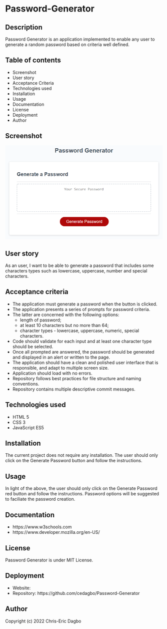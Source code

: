 # Password-Generator

## Description 
Password Generator is an application implemented to enable any user to generate a random password based on criteria well defined.

## Table of contents
<ul>
    <li>Screenshot</li>
    <li>User story</li>
    <li>Acceptance Criteria</li>
    <li>Technologies used</li>
    <li>Installation</li>
    <li>Usage</li>
    <li>Documentation</li>
    <li>License</li>
    <li>Deployment</li>
    <li>Author</li>
</ul>

## Screenshot
<img src="./assets/05-javascript-challenge-demo.png" alt="Webpage screenshot">
<br/>

## User story
As an user, I want to be able to generate a password that includes some characters types such as lowercase, uppercase, number and special characters.

## Acceptance criteria 
<ul>
    <li>The application must generate a password when the button is clicked.</li>
    <li>The application presents a series of prompts for password criteria.</li>
    <li>The latter are concerned with  the following options:
    <ul>
        <li>length of password;</li>
        <li>at least 10 characters but no more than 64;</li>
        <li>character types - lowercase, uppercase, numeric, special characters.</li>
    </ul>
    </li>
    <li>Code should validate for each input and at least one character type should be selected.</li>
    <li>Once all prompted are answered, the password should be generated and displayed in an alert or written to the page.</li>
    <li>The application should have a clean and polished user interface that is responsible, and adapt to multiple screen size.</li>
    <li>Application should load with no errors.</li>
    <li>Repository follows best practices for file structure and naming conventions.</li>
    <li>Repository contains multiple descriptive commit messages.</li>
</ul>

## Technologies used
<ul>
    <li>HTML 5</li>
    <li>CSS 3</li>
    <li>JavaScript ES5</li>
</ul>

## Installation
The current project does not require any installation. The user should only click on the Generate Password button and follow the instructions.

## Usage
In light of the above, the user should only click on the Generate Password red button and follow the instructions. Password options will be suggested to faciliate the password creation.

## Documentation
<ul>
    <li>https://www.w3schools.com</li>
    <li>https://www.developer.mozilla.org/en-US/</li>
</ul>

## License
Password Generator is under MIT License. 

## Deployment
<ul>
    <li>Website: </li>
    <li>Repository: https://github.com/cedagbo/Password-Generator </li>
</ul>

## Author
Copyright (c) 2022 Chris-Eric Dagbo